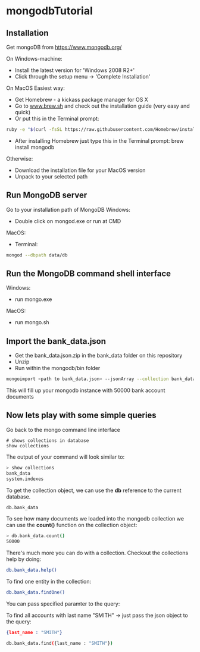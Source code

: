 # mongodbTutorial

## Installation

Get mongoDB from https://www.mongodb.org/

On Windows-machine:
- Install the latest version for 'Windows 2008 R2+'
- Click through the setup menu -> 'Complete Installation'

On MacOS
Easiest way:
- Get Homebrew - a kickass package manager for OS X
- Go to www.brew.sh and check out the installation guide (very easy and quick)
- Or put this in the Terminal prompt: 
```bash
ruby -e "$(curl -fsSL https://raw.githubusercontent.com/Homebrew/install/master/install)"
```
- After installing Homebrew just type this in the Terminal prompt: brew install mongodb

Otherwise:
- Download the installation file for your MacOS version
- Unpack to your selected path


## Run MongoDB server

Go to your installation path of MongoDB
Windows:
- Double click on mongod.exe or run at CMD

MacOS:
- Terminal:
```bash
mongod --dbpath data/db
```

## Run the MongoDB command shell interface

Windows:
- run mongo.exe

MacOS:
- run mongo.sh


## Import the bank_data.json

- Get the bank_data.json.zip in the bank_data folder on this repository
- Unzip
- Run within the mongodb/bin folder
```bash
mongoimport <path to bank_data.json> --jsonArray --collection bank_data
```

This will fill up your mongodb instance with 50000 bank account documents

## Now lets play with some simple queries

Go back to the mongo command line interface


```
# shows collections in database
show collections
```


The output of your command will look similar to:

```bash
> show collections
bank_data
system.indexes
```

To get the collection object, we can use the **db** reference to the current database.

```bash
db.bank_data
```
To see how many documents we loaded into the mongodb collection we can use the **count()** function on the collection object:

```bash
> db.bank_data.count()
50000
```

There's much more you can do with a collection. Checkout the collections help by doing:

```bash
db.bank_data.help()
```

To find one entity in the collection:

```bash
db.bank_data.findOne()
```
You can pass specified paramter to the query:

To find all accounts with last name "SMITH" -> just pass the json object to the query:

```json
{last_name : "SMITH"}
```

```bash
db.bank_data.find({last_name : "SMITH"})
```

